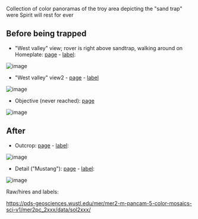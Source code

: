 Collection of color panoramas of the troy area depicting the "sand trap" were Spirit will rest for ever

## Before being trapped

- "West valley" view; rover is right above sandtrap, walking around on Homeplate: [page](https://web.archive.org/web/20110424185651/http://pancam.astro.cornell.edu/pancam_instrument/1366A_WestValley.html) - [label]():

![image](https://user-images.githubusercontent.com/1620953/184197629-c15f9bcb-a3b2-41c5-8aa4-2832b509b99e.png)

- "West valley" view2 - [page](https://web.archive.org/web/20110424194309/http://pancam.astro.cornell.edu/pancam_instrument/1367A_P2415.html) - [label]()

![image](https://user-images.githubusercontent.com/1620953/184197807-39cbaf1c-4c85-46c5-8374-5cd367218ee4.png)

- Objective (never reached): [page](https://web.archive.org/web/20110415002224/http://pancam.astro.cornell.edu/pancam_instrument/2114A_P2556.html)

![image](https://user-images.githubusercontent.com/1620953/184198922-d9ce7b86-136a-44d5-b400-0e6e855bd53c.png)


## After

 - Outcrop:  [page](https://web.archive.org/web/20110418050732/http://pancam.astro.cornell.edu/pancam_instrument/1886A_P2369.html) - [label]():

![image](https://user-images.githubusercontent.com/1620953/184197167-ea600ed0-df53-40b4-88f4-670fea6584fa.png)

 - Detail ("Mustang"): [page](https://web.archive.org/web/20110418051136/http://pancam.astro.cornell.edu/pancam_instrument/1798A_P2536.html) - [label]():
 
 ![image](https://user-images.githubusercontent.com/1620953/184197495-eed0bc6f-834e-4e4a-b426-244446cbea56.png)

Raw/hires and labels:

https://pds-geosciences.wustl.edu/mer/mer2-m-pancam-5-color-mosaics-sci-v1/mer2pc_2xxx/data/sol2xxx/
